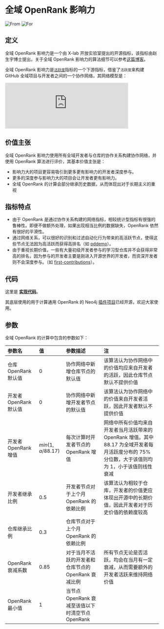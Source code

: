 # 全域 OpenRank 影响力

![From](https://img.shields.io/badge/来自-X--lab-blue) ![For](https://img.shields.io/badge/用于-项目/开发者-blue)

## 定义

全域 OpenRank 影响力是一个由 X-lab 开放实验室提出的开源指标，该指标由赵生宇博士提出，关于全域 OpenRank 影响力的算法细节可以参考[这篇博客](https://blog.frankzhao.cn/how_to_measure_open_source_3)。

全域 OpenRank 影响力是[`活跃度`](./activity)指标的一个下游指标，借鉴了`活跃度`来构建 GitHub 全域项目与开发者之间的一个协作网络，其网络模型是：

<div style={{'text-align':'center'}}>
  <embed src="https://open-digger.cn/img/global_openrank.svg?bg_color=lightblue&lang=zh" width="80%" />
</div>

## 价值主张

全域 OpenRank 影响力使用所有全域开发者与仓库的协作关系构建协作网络，并使用 OpenRank 算法进行评价，其基本价值主张是：

- 影响力大的项目更容易吸引到更多更有影响力的开发者深度参与。
- 更多的深度参与影响力大的项目会让开发者更有影响力。
- 全域 OpenRank 的计算会部分继承历史数据，从而体现出对于长期主义的重视

## 指标特点

- 由于 OpenRank 是通过协作关系构建的网络指标，相较统计型指标有很强的鲁棒性。即便不做额外处理，如果出现相当比例的数据缺失，OpenRank 依然有很好的平滑性。
- 通过网络关系，可以很好的识别和过滤自动化行为带来的高活跃节点，使得这些节点无法因为高活跃而获得高排名（如 [pddemo](https://github.com/pddemo/demo)）。
- 由于重视长期价值，一些有大量初级开发者参与的学习型仓库并不会获得非常高的排名，因为参与的开发者主要是刚进入开源世界的开发者，而资深开发者则不会深度参与。（如 [first-contributions](https://github.com/firstcontributions/first-contributions)）。

## 代码

这里是 [**实现代码**](https://github.com/X-lab2017/open-digger/blob/master/src/cron/tasks/global_openrank.ts)。

其底层使用的用于计算通用 OpenRank 的 Neo4j [插件项目](https://github.com/X-lab2017/openrank-neo4j-gds)已经开源，欢迎大家使用。

## 参数

全域 OpenRank 的计算中包含的参数如下：

| 参数名 | 值 | 参数描述 | 注 |
| :------------- | :---- | :---------- | :--- |
| 仓库 OpenRank 默认值 | $0$ | 协作网络中新增仓库节点的默认值 | 该算法认为协作网络中的价值均应来自开发者的活跃，因此仓库节点默认不提供价值 |
| 开发者 OpenRank 默认值 | $0$ | 协作网络中新增开发者节点的默认值 | 该算法认为协作网络中的价值来自开发者活跃，因此开发者默认不提供价值 |
| 开发者 OpenRank 增值 | $min(1,a/88.17)$ | 每次计算时开发者节点的 OpenRank 增值 | 网络中所有价值均来自开发者当月活跃带来的 OpenRank 增值。其中 88.17 为全域开发者每月活跃度分布的 75% 分位数，大于该值则均为 1，小于该值则线性衰减 |
| 开发者继承比例 | $0.5$ | 开发者节点对于上个月 OpenRank 的依赖比例 | 该算法认为相较于仓库，开发者的价值更应体现出开源中的长期价值，因此开发者对于历史价值的依赖度较高 |
| 仓库继承比例 | $0.3$ | 仓库节点对于上个月 OpenRank 的依赖比例 | |
| OpenRank 衰减系数 | $0.85$ | 对于当月不活跃的开发者和仓库节点的 OpenRank 衰减比例 | 所有节点无论是否活跃，均会在当月有一定衰减，从而需要额外的开发者活跃来维持网络价值 |
| OpenRank 最小值 | $1$ | 当节点 OpenRank 衰减至该值以下时清空节点 OpenRank | |
